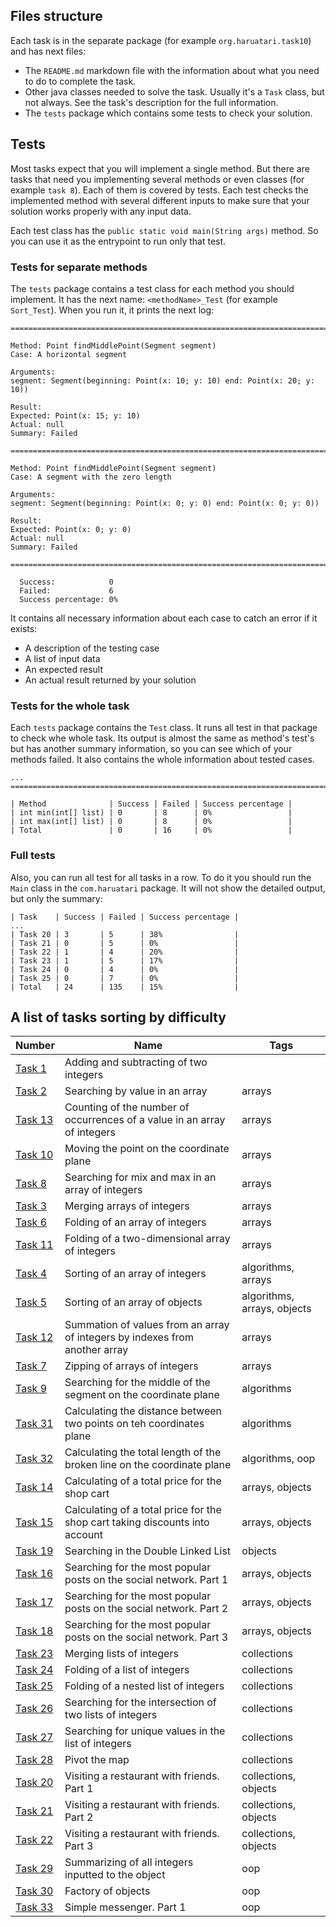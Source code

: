 ## Files structure

Each task is in the separate package (for example `org.haruatari.task10`) and has next files:

- The `README.md` markdown file with the information about what you need to do to complete the task.
- Other java classes needed to solve the task. Usually it's a `Task` class, but not always. See the task's
  description for the full information.
- The `tests` package which contains some tests to check your solution.

## Tests

Most tasks expect that you will implement a single method. But there are tasks that need you implementing several
methods or even classes (for example `task 8`). Each of them is covered by tests. Each test checks the implemented
method with several different inputs to make sure that your solution works properly with any input data.

Each test class has the `public static void main(String args)` method. So you can use it as the entrypoint to run only
that test.

### Tests for separate methods

The `tests` package contains a test class for each method you should implement. It has the next name:
`<methodName>_Test` (for example `Sort_Test`). When you run it, it prints the next log:

```
====================================================================================================

Method: Point findMiddlePoint(Segment segment)
Case: A horizontal segment

Arguments:
segment: Segment(beginning: Point(x: 10; y: 10) end: Point(x: 20; y: 10))

Result:
Expected: Point(x: 15; y: 10)
Actual: null
Summary: Failed

====================================================================================================

Method: Point findMiddlePoint(Segment segment)
Case: A segment with the zero length

Arguments:
segment: Segment(beginning: Point(x: 0; y: 0) end: Point(x: 0; y: 0))

Result:
Expected: Point(x: 0; y: 0)
Actual: null
Summary: Failed

====================================================================================================

  Success:            0   
  Failed:             6   
  Success percentage: 0%   
```

It contains all necessary information about each case to catch an error if it exists:

* A description of the testing case
* A list of input data
* An expected result
* An actual result returned by your solution

### Tests for the whole task

Each `tests` package contains the `Test` class. It runs all test in that package to check whe whole task. Its output
is almost the same as method's test's but has another summary information, so you can see which of your methods failed.
It also contains the whole information about tested cases.

```
...
====================================================================================================

| Method              | Success | Failed | Success percentage |
| int min(int[] list) | 0       | 8      | 0%                 |
| int max(int[] list) | 0       | 8      | 0%                 |
| Total               | 0       | 16     | 0%                 |
```

### Full tests

Also, you can run all test for all tasks in a row. To do it you should run the `Main` class in the `com.haruatari`
package. It will not show the detailed output, but only the summary:

```
| Task    | Success | Failed | Success percentage |
...
| Task 20 | 3       | 5      | 38%                |
| Task 21 | 0       | 5      | 0%                 |
| Task 22 | 1       | 4      | 20%                |
| Task 23 | 1       | 5      | 17%                |
| Task 24 | 0       | 4      | 0%                 |
| Task 25 | 0       | 7      | 0%                 |
| Total   | 24      | 135    | 15%                |
```

## A list of tasks sorting by difficulty

| Number                              | Name                                                                         | Tags                        |
|-------------------------------------|------------------------------------------------------------------------------|-----------------------------|
| [Task 1](src/com/haruatari/task1)   | Adding and subtracting of two integers                                       |                             |
| [Task 2](src/com/haruatari/task2)   | Searching by value in an array                                               | arrays                      |
| [Task 13](src/com/haruatari/task13) | Counting of the number of occurrences of a value in an array of integers     | arrays                      |
| [Task 10](src/com/haruatari/task10) | Moving the point on the coordinate plane                                     | arrays                      |
| [Task 8](src/com/haruatari/task8)   | Searching for mix and max in an array of integers                            | arrays                      |
| [Task 3](src/com/haruatari/task3)   | Merging arrays of integers                                                   | arrays                      |
| [Task 6](src/com/haruatari/task6)   | Folding of an array of integers                                              | arrays                      |
| [Task 11](src/com/haruatari/task11) | Folding of a two-dimensional array of integers                               | arrays                      |
| [Task 4](src/com/haruatari/task4)   | Sorting of an array of integers                                              | algorithms, arrays          |
| [Task 5](src/com/haruatari/task5)   | Sorting of an array of objects                                               | algorithms, arrays, objects |
| [Task 12](src/com/haruatari/task12) | Summation of values from an array of integers by indexes from another array  | arrays                      |
| [Task 7](src/com/haruatari/task7)   | Zipping of arrays of integers                                                | arrays                      |
| [Task 9](src/com/haruatari/task9)   | Searching for the middle of the segment on the coordinate plane              | algorithms                  |
| [Task 31](src/com/haruatari/task31) | Calculating the distance between two points on teh coordinates plane         | algorithms                  |
| [Task 32](src/com/haruatari/task32) | Calculating the total length of the broken line on the coordinate plane      | algorithms, oop             |
| [Task 14](src/com/haruatari/task14) | Calculating of a total price for the shop cart                               | arrays, objects             |
| [Task 15](src/com/haruatari/task15) | Calculating of a total price for the shop cart taking discounts into account | arrays, objects             |
| [Task 19](src/com/haruatari/task19) | Searching in the Double Linked List                                          | objects                     |
| [Task 16](src/com/haruatari/task16) | Searching for the most popular posts on the social network. Part 1           | arrays, objects             |
| [Task 17](src/com/haruatari/task17) | Searching for the most popular posts on the social network. Part 2           | arrays, objects             |
| [Task 18](src/com/haruatari/task18) | Searching for the most popular posts on the social network. Part 3           | arrays, objects             |
| [Task 23](src/com/haruatari/task23) | Merging lists of integers                                                    | collections                 |
| [Task 24](src/com/haruatari/task24) | Folding of a list of integers                                                | collections                 |
| [Task 25](src/com/haruatari/task25) | Folding of a nested list of integers                                         | collections                 |
| [Task 26](src/com/haruatari/task26) | Searching for the intersection of two lists of integers                      | collections                 |
| [Task 27](src/com/haruatari/task27) | Searching for unique values in the list of integers                          | collections                 |
| [Task 28](src/com/haruatari/task28) | Pivot the map                                                                | collections                 |
| [Task 20](src/com/haruatari/task20) | Visiting a restaurant with friends. Part 1                                   | collections, objects        |
| [Task 21](src/com/haruatari/task21) | Visiting a restaurant with friends. Part 2                                   | collections, objects        |
| [Task 22](src/com/haruatari/task22) | Visiting a restaurant with friends. Part 3                                   | collections, objects        |
| [Task 29](src/com/haruatari/task29) | Summarizing of all integers inputted to the object                           | oop                         |
| [Task 30](src/com/haruatari/task30) | Factory of objects                                                           | oop                         |
| [Task 33](src/com/haruatari/task33) | Simple messenger. Part 1                                                     | oop                         |
